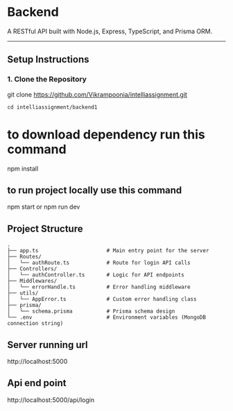 # Backend

A RESTful API built with Node.js, Express, TypeScript, and Prisma ORM.

---

##  Setup Instructions

### 1. Clone the Repository 


git clone https://github.com/Vikrampoonia/intelliassignment.git

```
cd intelliassignment/backend1
```

# to download dependency run this command
npm install

## to run project locally use this command
npm start or npm run dev

## Project Structure
```
.
├── app.ts                      # Main entry point for the server
├── Routes/
│   └── authRoute.ts            # Route for login API calls
├── Controllers/
│   └── authController.ts       # Logic for API endpoints
├── Middlewares/
│   └── errorHandle.ts          # Error handling middleware
├── utils/
│   └── AppError.ts             # Custom error handling class
├── prisma/
│   └── schema.prisma           # Prisma schema design
└── .env                        # Environment variables (MongoDB connection string)
```

## Server running url
http://localhost:5000

## Api end point
http://localhost:5000/api/login




